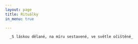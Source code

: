 ```yaml
---
layout: page
title: Rituálky
in_menu: true

---
```

      _S láskou dělané, na míru sestavené, ve světle očištěné_